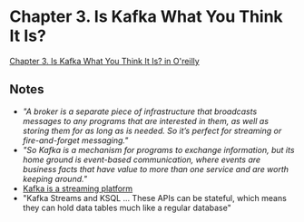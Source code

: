 # Chapter 3. Is Kafka What You Think It Is?

[Chapter 3. Is Kafka What You Think It Is? in O'reilly](https://learning.oreilly.com/library/view/designing-event-driven-systems/9781492038252/ch03.html)

## Notes
- _"A broker is a separate piece of infrastructure that broadcasts messages to any programs that are interested in them, as well as storing them for as long as is needed. So it’s perfect for streaming or fire-and-forget messaging."_
- _"So Kafka is a mechanism for programs to exchange information, but its home ground is event-based communication, where events are business facts that have value to more than one service and are worth keeping around."_
- [Kafka is a streaming platform](https://www.confluent.io/blog/stream-data-platform-1/)
- "Kafka Streams and KSQL ... These APIs can be stateful, which means they can hold data tables much like a regular database"